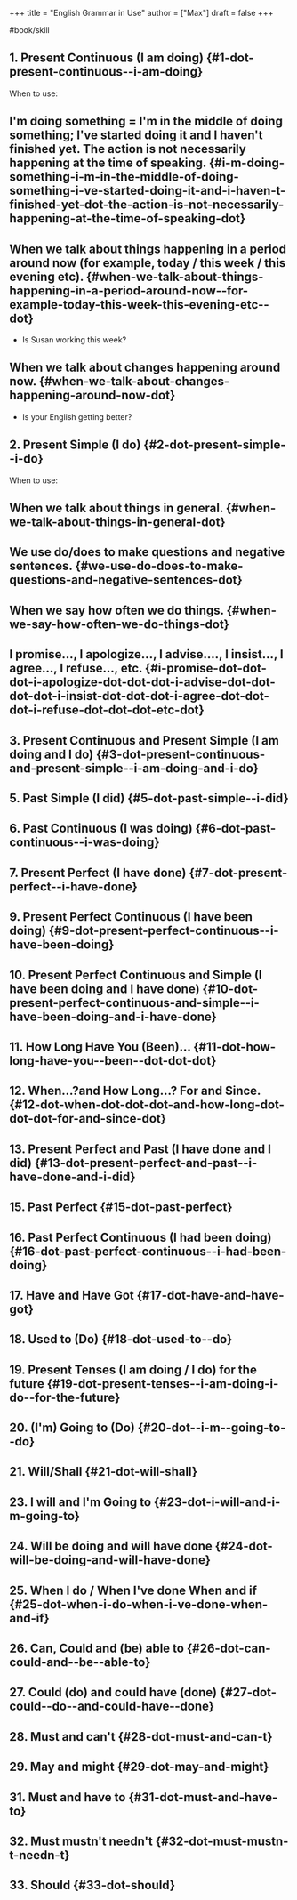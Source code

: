 +++
title = "English Grammar in Use"
author = ["Max"]
draft = false
+++

\#book/skill


## 1. Present Continuous (I am doing) {#1-dot-present-continuous--i-am-doing}

When to use:


## I'm doing something = I'm in the middle of doing something; I've started doing it and I haven't finished yet. The action is not necessarily happening at the time of speaking. {#i-m-doing-something-i-m-in-the-middle-of-doing-something-i-ve-started-doing-it-and-i-haven-t-finished-yet-dot-the-action-is-not-necessarily-happening-at-the-time-of-speaking-dot}


## When we talk about things happening in a period around now (for example, today / this week / this evening etc). {#when-we-talk-about-things-happening-in-a-period-around-now--for-example-today-this-week-this-evening-etc--dot}

-   Is Susan working this week?


## When we talk about changes happening around now. {#when-we-talk-about-changes-happening-around-now-dot}

-   Is your English getting better?


## 2. Present Simple (I do) {#2-dot-present-simple--i-do}

When to use:


## When we talk about things in general. {#when-we-talk-about-things-in-general-dot}


## We use do/does to make questions and negative sentences. {#we-use-do-does-to-make-questions-and-negative-sentences-dot}


## When we say how often we do things. {#when-we-say-how-often-we-do-things-dot}


## I promise..., I apologize..., I advise...., I insist..., I agree..., I refuse..., etc. {#i-promise-dot-dot-dot-i-apologize-dot-dot-dot-i-advise-dot-dot-dot-dot-i-insist-dot-dot-dot-i-agree-dot-dot-dot-i-refuse-dot-dot-dot-etc-dot}


## 3. Present Continuous and Present Simple (I am doing and I do) {#3-dot-present-continuous-and-present-simple--i-am-doing-and-i-do}


## 5. Past Simple (I did) {#5-dot-past-simple--i-did}


## 6. Past Continuous (I was doing) {#6-dot-past-continuous--i-was-doing}


## 7. Present Perfect (I have done) {#7-dot-present-perfect--i-have-done}


## 9. Present Perfect Continuous (I have been doing) {#9-dot-present-perfect-continuous--i-have-been-doing}


## 10. Present Perfect Continuous and Simple (I have been doing and I have done) {#10-dot-present-perfect-continuous-and-simple--i-have-been-doing-and-i-have-done}


## 11. How Long Have You (Been)... {#11-dot-how-long-have-you--been--dot-dot-dot}


## 12. When...?and How Long...? For and Since. {#12-dot-when-dot-dot-dot-and-how-long-dot-dot-dot-for-and-since-dot}


## 13. Present Perfect and Past (I have done and I did) {#13-dot-present-perfect-and-past--i-have-done-and-i-did}


## 15. Past Perfect {#15-dot-past-perfect}


## 16. Past Perfect Continuous (I had been doing) {#16-dot-past-perfect-continuous--i-had-been-doing}


## 17. Have and Have Got {#17-dot-have-and-have-got}


## 18. Used to (Do) {#18-dot-used-to--do}


## 19. Present Tenses (I am doing / I do) for the future {#19-dot-present-tenses--i-am-doing-i-do--for-the-future}


## 20. (I'm) Going to (Do) {#20-dot--i-m--going-to--do}


## 21. Will/Shall {#21-dot-will-shall}


## 23. I will and I'm Going to {#23-dot-i-will-and-i-m-going-to}


## 24. Will be doing and will have done {#24-dot-will-be-doing-and-will-have-done}


## 25. When I do / When I've done    When and if {#25-dot-when-i-do-when-i-ve-done-when-and-if}


## 26. Can, Could and (be) able to {#26-dot-can-could-and--be--able-to}


## 27. Could (do) and could have (done) {#27-dot-could--do--and-could-have--done}


## 28. Must and can't {#28-dot-must-and-can-t}


## 29. May and might {#29-dot-may-and-might}


## 31. Must and have to {#31-dot-must-and-have-to}


## 32. Must mustn't needn't {#32-dot-must-mustn-t-needn-t}


## 33. Should {#33-dot-should}
